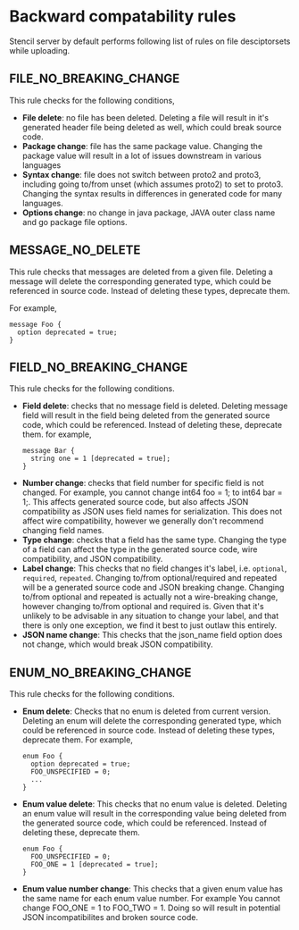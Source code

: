 # Backward compatability rules

Stencil server by default performs following list of rules on file desciptorsets while uploading.

## FILE_NO_BREAKING_CHANGE

This rule checks for the following conditions,
- **File delete**: no file has been deleted. Deleting a file will result in it's generated header file being deleted as well, which could break source code.
- **Package change**: file has the same package value. Changing the package value will result in a lot of issues downstream in various languages
- **Syntax change**: file does not switch between proto2 and proto3, including going to/from unset (which assumes proto2) to set to proto3. Changing the syntax results in differences in generated code for many languages.
- **Options change**: no change in java package, JAVA outer class name and go package file options.


## MESSAGE_NO_DELETE

This rule checks that messages are deleted from a given file. Deleting a message will delete the corresponding generated type, which could be referenced in source code. Instead of deleting these types, deprecate them.

For example,
```
message Foo {
  option deprecated = true;
}
```

## FIELD_NO_BREAKING_CHANGE

This rule checks for the following conditions.
- **Field delete**: checks that no message field is deleted. Deleting message field will result in the field being deleted from the generated source code, which could be referenced. Instead of deleting these, deprecate them.
for example,
  ```
  message Bar {
    string one = 1 [deprecated = true];
  }
  ```
- **Number change**: checks that field number for specific field is not changed. For example, you cannot change int64 foo = 1; to int64 bar = 1;. This affects generated source code, but also affects JSON compatibility as JSON uses field names for serialization. This does not affect wire compatibility, however we generally don't recommend changing field names.
- **Type change**: checks that a field has the same type. Changing the type of a field can affect the type in the generated source code, wire compatibility, and JSON compatibility.
- **Label change**: This checks that no field changes it's label, i.e. `optional`, `required`, `repeated`. Changing to/from optional/required and repeated will be a generated source code and JSON breaking change. Changing to/from optional and repeated is actually not a wire-breaking change, however changing to/from optional and required is. Given that it's unlikely to be advisable in any situation to change your label, and that there is only one exception, we find it best to just outlaw this entirely.
- **JSON name change**: This checks that the json_name field option does not change, which would break JSON compatibility.


## ENUM_NO_BREAKING_CHANGE

This rule checks for the following conditions.
- **Enum delete**: Checks that no enum is deleted from current version. Deleting an enum will delete the corresponding generated type, which could be referenced in source code. Instead of deleting these types, deprecate them. For example,
  ```
  enum Foo {
    option deprecated = true;
    FOO_UNSPECIFIED = 0;
    ...
  }

  ```
- **Enum value delete**: This checks that no enum value is deleted. Deleting an enum value will result in the corresponding value being deleted from the generated source code, which could be referenced. Instead of deleting these, deprecate them.
  ```
  enum Foo {
    FOO_UNSPECIFIED = 0;
    FOO_ONE = 1 [deprecated = true];
  }

  ```
- **Enum value number change**: This checks that a given enum value has the same name for each enum value number. For example You cannot change FOO_ONE = 1 to FOO_TWO = 1. Doing so will result in potential JSON incompatibilites and broken source code.






